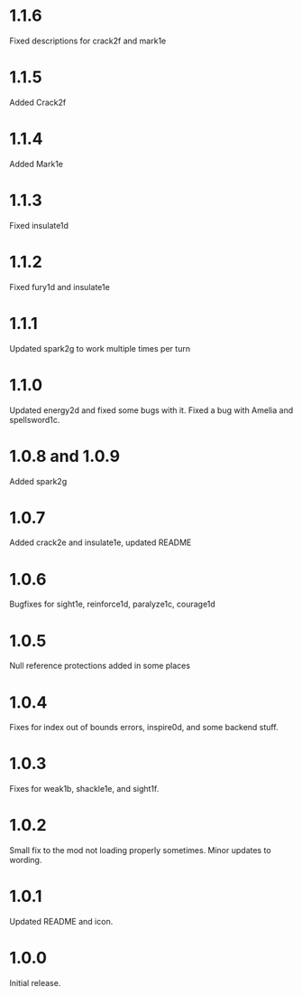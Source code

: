 # 1.1.6

Fixed descriptions for crack2f and mark1e

# 1.1.5

Added Crack2f

# 1.1.4

Added Mark1e

# 1.1.3

Fixed insulate1d

# 1.1.2

Fixed fury1d and insulate1e

# 1.1.1

Updated spark2g to work multiple times per turn

# 1.1.0

Updated energy2d and fixed some bugs with it. Fixed a bug with Amelia and spellsword1c.

# 1.0.8 and 1.0.9

Added spark2g

# 1.0.7

Added crack2e and insulate1e, updated README

# 1.0.6

Bugfixes for sight1e, reinforce1d, paralyze1c, courage1d

# 1.0.5

Null reference protections added in some places

# 1.0.4

Fixes for index out of bounds errors, inspire0d, and some backend stuff.

# 1.0.3

Fixes for weak1b, shackle1e, and sight1f.

# 1.0.2

Small fix to the mod not loading properly sometimes. Minor updates to wording. 

# 1.0.1

Updated README and icon.

# 1.0.0

Initial release.